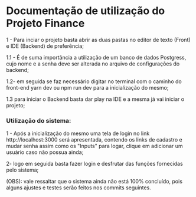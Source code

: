 # Documentação de utilização do Projeto Finance
1 - Para inciar o projeto basta abrir as duas pastas no editor de texto (Front) e IDE (Backend) de preferência;

1.1 - É de suma importância a utilização de um banco de dados Postgress, cujo nome e a senha deve ser 
alterada no arquivo de configurações do backend;

1.2- em seguida se faz necessário digitar no terminal com o caminho do front-end yarn dev ou npm run dev para a inicialização do mesmo;

1.3 para iniciar o Backend basta dar play na IDE e a mesma já vai iniciar o projeto;

### Utilização do sistema: 

1 - Após a inicialização do mesmo uma tela de login no link http://localhost:3000 será apresentada, contendo os links de cadastro e mudar senha
assim como os "Inputs" para logar, clique em adicionar um usuário caso não possua ainda;

2- logo em seguida basta fazer login e desfrutar das funções fornecidas pelo sistema;

(OBS): vale ressaltar que o sistema ainda não está 100% concluído, pois alguns ajustes e testes serão feitos nos commits seguintes.

